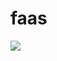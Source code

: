 # faas
![](https://upload-images.jianshu.io/upload_images/9530691-52bc0144f470865c.png?imageMogr2/auto-orient/strip|imageView2/2/w/1200/format/webp)


